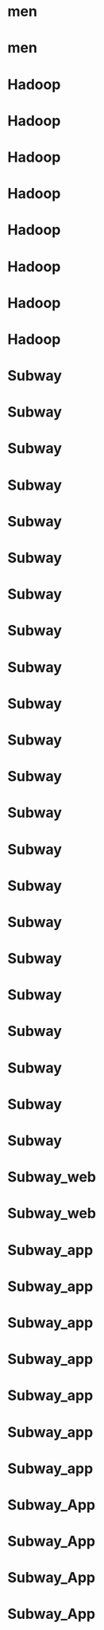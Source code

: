 # men
# men
# Hadoop
# Hadoop
# Hadoop
# Hadoop
# Hadoop
# Hadoop
# Hadoop
# Hadoop
# Subway
# Subway
# Subway
# Subway
# Subway
# Subway
# Subway
# Subway
# Subway
# Subway
# Subway
# Subway
# Subway
# Subway
# Subway
# Subway
# Subway
# Subway
# Subway
# Subway
# Subway
# Subway
# Subway_web
# Subway_web
# Subway_app
# Subway_app
# Subway_app
# Subway_app
# Subway_app
# Subway_app
# Subway_app
# Subway_App
# Subway_App
# Subway_App
# Subway_App
